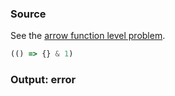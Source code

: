 ### Source
See the [arrow function level problem](../../../../parser/docs/arrow-function-level-problem.md).

```js
(() => {} & 1)
```

### Output: error
